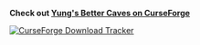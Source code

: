 **Check out [Yung's Better Caves on CurseForge](https://www.curseforge.com/minecraft/mc-mods/yungs-better-caves)** 

[![CurseForge Download Tracker](http://cf.way2muchnoise.eu/yungs-better-caves.svg?badge_style=for_the_badge "CurseForge Download Tracker")](https://www.curseforge.com/minecraft/mc-mods/yungs-better-caves)

